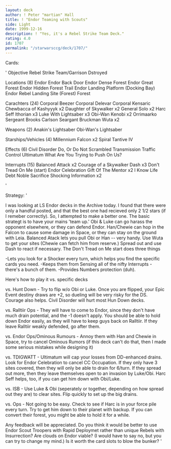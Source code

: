 ```yaml
---
layout: deck
author: ! Peter "martian" Hall
title: ! "Endor Teaming with Scouts"
side: Light
date: 1999-12-16
description: ! "Yes, it's a Rebel Strike Team Deck."
rating: 4.0
id: 1707
permalink: "/starwarsccg/deck/1707/"
---
```

Cards: 

'
Objective
Rebel Strike Team/Garrison Dstroyed

Locations (8)
Endor
Endor Back Door
Endor Dense Forest
Endor Great Forest
Endor Hidden Forest Trail
Endor Landing Platform (Docking Bay)
Endor Rebel Landing Site (Forest)
Forest

Carachters (24)
Corporal Beezer
Corporal Delevar
Corporal Kensaric
Chewbacca of Kashyyyk  x2
Daughter of Skywalker  x2
General Solo  x2
Harc Seff
Ithorian  x3
Luke With Lightsaber  x3
Obi-Wan Kenobi	x2
Orrimaarko
Sergeant Brooks Carlson
Seargant Bruckman
Wuta  x2

Weapons (2)
Anakin's Lightsaber
Obi-Wan's Lightsaber

Starships/Vehicles (4)
Millennium Falcon  x2
Spiral
Tantive IV

Effects (6)
Civil Disorder
Do, Or Do Not
Scrambled Transmission
Traffic Control
Ultimatum
What Are You Trying to Push On Us?

Interrupts (15)
Balanced Attack  x2
Courage of a Skywalker
Dash  x3
Don't Tread On Me (start)
Endor Celebration
Gift Of The Mentor  x2
I Know
Life Debt
Noble Sacrifice
Shocking Information x2

'

Strategy: '

I was looking at LS Endor decks in the Archive today.  I found that there were only a handful posted, and that the best one had recieved only 2 1/2 stars (if I remeber correctly).  So, I attempted to make a better one.  The basic strategt is to have your mains 'team up.'	Obi & Luke can go harass the opponent elsewhere, or they can defend Endor.  Han/Chewie can hop in the Falcon to cause some damage in Space, or they can stay on the ground with Leia.  Balanced Atack lets you pull Obi or Han -- very handy.  Use Wuta to get your sites (Chewie can fetch him from reserve.)	Spread out and use Dash to react if necessary.	The Don't Tread on Me start does three things

-Lets you look for a Shocker every turn, which helps you find the specific cards you need.
-Keeps them from Sensing all of the nifty Interrupts - there's a bunch of them.
-Provides Numbers protection (duh).

Here's how to play it vs. specific decks

vs.  Hunt Down - Try to flip w/o Obi or Luke.  Once you are flipped, your Epic Event destiny draws are +2, so dueling will be very risky for the DS.  Courage also helps.  Civil Disorder will hurt most Hun Down decks.

vs.  Ralltiir Ops - They will have to come to Endor, since they don't have much drain potential, and the -1 doesn't apply.  You should be able to hold down Endor easily, as they will have to keep guys back on Ralltiir.  If they leave Ralltiir weakly defended, go after them.

vs.  Endor Ops/Ominous Rumours - Annoy them with Han and Chewie in Space, try to cancel Ominous Rumors (if this deck can't do that, then I made some serious mistakes while designing it)

vs.  TDIGWATT - Ultimatum will cap your losses from DD-enhanced drains.  Look for Endor Celebration to cancel CC Occupation.  If they only have 3 sites covered, then they will only be able to drain for 6/turn.  If they spread out more, then they leave themselves open to an invasion by Luke/Obi.  Harc Seff helps, too, if you can get him down with Obi/Luke.

vs.  ISB - Use Luke & Obi (seperately or together, depending on how spread out they are) to clear sites.  Flip quickly to set up the big drains.

vs. Ops - Not going to be easy.  Check to see if Harc is in your force pile every turn.  Try to get him down to their planet with backup.  If you can convert their forest, you might be able to hold it for a while.

Any feedback will be appreciated.  Do you think it would be better to use Endor Scout Troopers with Rapid Deploymet rather than unique Rebels with Insurrection?  Are clouds on Endor viable? (I would have to say no, but you can try to change my mind.)  Is it worth the card slots to blow the bunker?  '
